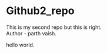 # Github2_repo
This is my second repo but this is right.
<br>
Author - parth vaish.
<div>
  hello world.
</div>
